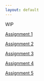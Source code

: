 ```yaml
---
layout: default
---
```

<div class="title">WIP</div>

<div class="row">
  <div class="col-1-2">
<p>
  <a class="button" href="{{site.baseurl}}/module1-solution">Assignment 1</a>
</p>
</div>
<p>
  <a class="button" href="{{site.baseurl}}/module2-solution">Assignment 2</a>
</p>
<p>
<a class="button" href="{{site.baseurl}}/module3-solution">Assignment 3</a>
</p>
<p>
<a class="button" href="{{site.baseurl}}/module4-solution">Assignment 4</a>
</p>
<p>
<a class="button" href="{{site.baseurl}}/module5-solution">Assignment 5</a>
</p>

</div>

